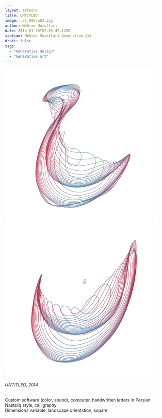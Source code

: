 ```yaml
---
layout: artwork
title: UNTITLED
image: ./s_005/a02.jpg
author: Mehran Mozaffari
date: 2014-01-30T07:03:47.149Z
caption: Mehran Mozaffari Generative Art
draft: false
tags: 
  - "Generative design"
  - "Generative art"
---
```


![UNTITLED - Mehran Mozaffari Generative Art](./s_005/a01.jpg)
![UNTITLED - Mehran Mozaffari Generative Art](./s_005/a02.jpg)



###### UNTITLED, 2014
Custom software (color, sound), computer, handwritten letters in Persian Nastaliq style, calligraphy <br>
Dimensions variable, landscape orientation, square